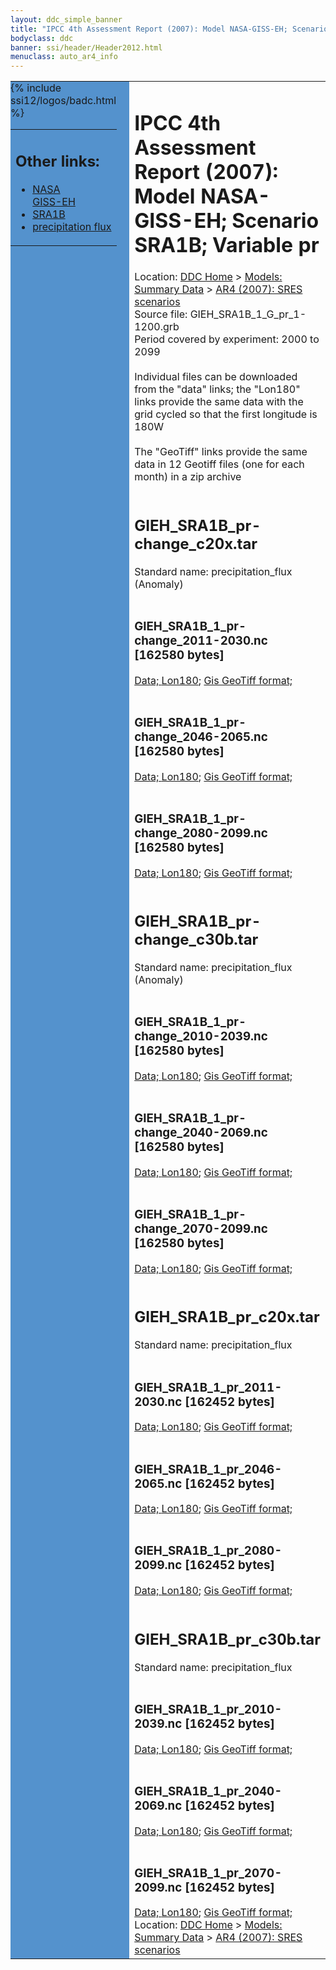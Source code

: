 ```yaml
---
layout: ddc_simple_banner
title: "IPCC 4th Assessment Report (2007): Model NASA-GISS-EH; Scenario SRA1B; Variable pr"
bodyclass: ddc
banner: ssi/header/Header2012.html
menuclass: auto_ar4_info
---
```



<table width="100%" border="0" cellspacing="0" cellpadding="0" style="border-collapse: collapse;">
<tr style="margin:0;padding:0;border:0;">
<td style="margin:0;padding:0;border:0;height:1pt;width:150pt;background:#5492CD;" valign="top" >

<div id="lh-col2" class="auto_ar4_info">
<table class="menumain" bgcolor="#5492CD" cellspacing="0" width="100%" border="0">
<tr><td>
<h2> Other links:</h2>
<ul>
<li><a href="/auto/ar4/model-NASA-GISS-EH.html">NASA<br/>GISS-EH</a></li>
<li><a href="/auto/ar4/scenario-SRA1B.html">SRA1B</a></li>
<li><a href="/auto/ar4/var-precipitation_flux.html">precipitation flux</a></li>
</ul>
</td></tr>
{% include ssi12/logos/badc.html %}
</table>
</div>
</td>
<td><h1>IPCC 4th Assessment Report (2007): Model NASA-GISS-EH; Scenario SRA1B; Variable pr</h1>

<!-- Breadcrumb1 -->
<div id="breadcrumb1" align="left">
Location: <a href="/index.html">DDC Home</a> > <a href="/sim/gcm_clim/">Models: Summary Data</a>
> <a href="/sim/gcm_clim/SRES_AR4/index.html">AR4 (2007): SRES scenarios</a>
</div>
<!-- End of Breadcrumb1 -->Source file: GIEH_SRA1B_1_G_pr_1-1200.grb
<br/>
Period covered by experiment: 2000 to 2099<br/>
<br/>Individual files can be downloaded from the "data" links; the "Lon180" links provide the same data
         with the grid cycled so that the first longitude is 180W<br/>
<br/>The "GeoTiff" links provide the same data in 12 Geotiff files (one for each month)
          in a zip archive<br/>
<br/><h2>GIEH_SRA1B_pr-change_c20x.tar</h2>
Standard name: precipitation_flux (Anomaly)<br>
<br/><h3>GIEH_SRA1B_1_pr-change_2011-2030.nc [162580 bytes]</h3>
<a href="http://apps.ipcc-data.org/cgi-bin/downl/ar4_nc/pr/GIEH_SRA1B_1_pr-change_2011-2030.nc">Data; </a><a href="http://apps.ipcc-data.org/cgi-bin/downl/ar4_nc/pr/GIEH_SRA1B_1_pr-change_2011-2030.cyto180.nc"> Lon180</a>; <a href="/cgi-bin/downl/ar4_tif/pr/GIEH_SRA1B_1_pr-change_2011-2030.zip">Gis GeoTiff format; </a><br/>
<br/><h3>GIEH_SRA1B_1_pr-change_2046-2065.nc [162580 bytes]</h3>
<a href="http://apps.ipcc-data.org/cgi-bin/downl/ar4_nc/pr/GIEH_SRA1B_1_pr-change_2046-2065.nc">Data; </a><a href="http://apps.ipcc-data.org/cgi-bin/downl/ar4_nc/pr/GIEH_SRA1B_1_pr-change_2046-2065.cyto180.nc"> Lon180</a>; <a href="/cgi-bin/downl/ar4_tif/pr/GIEH_SRA1B_1_pr-change_2046-2065.zip">Gis GeoTiff format; </a><br/>
<br/><h3>GIEH_SRA1B_1_pr-change_2080-2099.nc [162580 bytes]</h3>
<a href="http://apps.ipcc-data.org/cgi-bin/downl/ar4_nc/pr/GIEH_SRA1B_1_pr-change_2080-2099.nc">Data; </a><a href="http://apps.ipcc-data.org/cgi-bin/downl/ar4_nc/pr/GIEH_SRA1B_1_pr-change_2080-2099.cyto180.nc"> Lon180</a>; <a href="/cgi-bin/downl/ar4_tif/pr/GIEH_SRA1B_1_pr-change_2080-2099.zip">Gis GeoTiff format; </a><br/>
<br/><h2>GIEH_SRA1B_pr-change_c30b.tar</h2>
Standard name: precipitation_flux (Anomaly)<br>
<br/><h3>GIEH_SRA1B_1_pr-change_2010-2039.nc [162580 bytes]</h3>
<a href="http://apps.ipcc-data.org/cgi-bin/downl/ar4_nc/pr/GIEH_SRA1B_1_pr-change_2010-2039.nc">Data; </a><a href="http://apps.ipcc-data.org/cgi-bin/downl/ar4_nc/pr/GIEH_SRA1B_1_pr-change_2010-2039.cyto180.nc"> Lon180</a>; <a href="/cgi-bin/downl/ar4_tif/pr/GIEH_SRA1B_1_pr-change_2010-2039.zip">Gis GeoTiff format; </a><br/>
<br/><h3>GIEH_SRA1B_1_pr-change_2040-2069.nc [162580 bytes]</h3>
<a href="http://apps.ipcc-data.org/cgi-bin/downl/ar4_nc/pr/GIEH_SRA1B_1_pr-change_2040-2069.nc">Data; </a><a href="http://apps.ipcc-data.org/cgi-bin/downl/ar4_nc/pr/GIEH_SRA1B_1_pr-change_2040-2069.cyto180.nc"> Lon180</a>; <a href="/cgi-bin/downl/ar4_tif/pr/GIEH_SRA1B_1_pr-change_2040-2069.zip">Gis GeoTiff format; </a><br/>
<br/><h3>GIEH_SRA1B_1_pr-change_2070-2099.nc [162580 bytes]</h3>
<a href="http://apps.ipcc-data.org/cgi-bin/downl/ar4_nc/pr/GIEH_SRA1B_1_pr-change_2070-2099.nc">Data; </a><a href="http://apps.ipcc-data.org/cgi-bin/downl/ar4_nc/pr/GIEH_SRA1B_1_pr-change_2070-2099.cyto180.nc"> Lon180</a>; <a href="/cgi-bin/downl/ar4_tif/pr/GIEH_SRA1B_1_pr-change_2070-2099.zip">Gis GeoTiff format; </a><br/>
<br/><h2>GIEH_SRA1B_pr_c20x.tar</h2>
Standard name: precipitation_flux<br>
<br/><h3>GIEH_SRA1B_1_pr_2011-2030.nc [162452 bytes]</h3>
<a href="http://apps.ipcc-data.org/cgi-bin/downl/ar4_nc/pr/GIEH_SRA1B_1_pr_2011-2030.nc">Data; </a><a href="http://apps.ipcc-data.org/cgi-bin/downl/ar4_nc/pr/GIEH_SRA1B_1_pr_2011-2030.cyto180.nc"> Lon180</a>; <a href="/cgi-bin/downl/ar4_tif/pr/GIEH_SRA1B_1_pr_2011-2030.zip">Gis GeoTiff format; </a><br/>
<br/><h3>GIEH_SRA1B_1_pr_2046-2065.nc [162452 bytes]</h3>
<a href="http://apps.ipcc-data.org/cgi-bin/downl/ar4_nc/pr/GIEH_SRA1B_1_pr_2046-2065.nc">Data; </a><a href="http://apps.ipcc-data.org/cgi-bin/downl/ar4_nc/pr/GIEH_SRA1B_1_pr_2046-2065.cyto180.nc"> Lon180</a>; <a href="/cgi-bin/downl/ar4_tif/pr/GIEH_SRA1B_1_pr_2046-2065.zip">Gis GeoTiff format; </a><br/>
<br/><h3>GIEH_SRA1B_1_pr_2080-2099.nc [162452 bytes]</h3>
<a href="http://apps.ipcc-data.org/cgi-bin/downl/ar4_nc/pr/GIEH_SRA1B_1_pr_2080-2099.nc">Data; </a><a href="http://apps.ipcc-data.org/cgi-bin/downl/ar4_nc/pr/GIEH_SRA1B_1_pr_2080-2099.cyto180.nc"> Lon180</a>; <a href="/cgi-bin/downl/ar4_tif/pr/GIEH_SRA1B_1_pr_2080-2099.zip">Gis GeoTiff format; </a><br/>
<br/><h2>GIEH_SRA1B_pr_c30b.tar</h2>
Standard name: precipitation_flux<br>
<br/><h3>GIEH_SRA1B_1_pr_2010-2039.nc [162452 bytes]</h3>
<a href="http://apps.ipcc-data.org/cgi-bin/downl/ar4_nc/pr/GIEH_SRA1B_1_pr_2010-2039.nc">Data; </a><a href="http://apps.ipcc-data.org/cgi-bin/downl/ar4_nc/pr/GIEH_SRA1B_1_pr_2010-2039.cyto180.nc"> Lon180</a>; <a href="/cgi-bin/downl/ar4_tif/pr/GIEH_SRA1B_1_pr_2010-2039.zip">Gis GeoTiff format; </a><br/>
<br/><h3>GIEH_SRA1B_1_pr_2040-2069.nc [162452 bytes]</h3>
<a href="http://apps.ipcc-data.org/cgi-bin/downl/ar4_nc/pr/GIEH_SRA1B_1_pr_2040-2069.nc">Data; </a><a href="http://apps.ipcc-data.org/cgi-bin/downl/ar4_nc/pr/GIEH_SRA1B_1_pr_2040-2069.cyto180.nc"> Lon180</a>; <a href="/cgi-bin/downl/ar4_tif/pr/GIEH_SRA1B_1_pr_2040-2069.zip">Gis GeoTiff format; </a><br/>
<br/><h3>GIEH_SRA1B_1_pr_2070-2099.nc [162452 bytes]</h3>
<a href="http://apps.ipcc-data.org/cgi-bin/downl/ar4_nc/pr/GIEH_SRA1B_1_pr_2070-2099.nc">Data; </a><a href="http://apps.ipcc-data.org/cgi-bin/downl/ar4_nc/pr/GIEH_SRA1B_1_pr_2070-2099.cyto180.nc"> Lon180</a>; <a href="/cgi-bin/downl/ar4_tif/pr/GIEH_SRA1B_1_pr_2070-2099.zip">Gis GeoTiff format; </a><br/>
<!-- Breadcrumb2 -->
<div id="breadcrumb2" align="left">
Location: <a href="/index.html">DDC Home</a> > <a href="/sim/gcm_clim/">Models: Summary Data</a>
> <a href="/sim/gcm_clim/SRES_AR4/index.html">AR4 (2007): SRES scenarios</a>
</div>
<!-- End of Breadcrumb2 --></td></tr></table>
